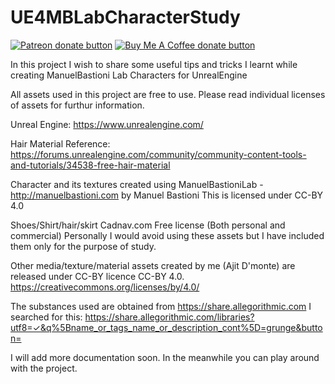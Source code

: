 # UE4MBLabCharacterStudy
<!-- BADGES/ -->
<span class="badge-patreon"><a href="www.patreon.com/fBlah" title="Donate to this project using Patreon"><img src="https://img.shields.io/badge/patreon-donate-yellow.svg" alt="Patreon donate button" /></a></span>
<span class="badge-buymeacoffee"><a href="www.buymeacoff.ee/fBlah" title="Donate to this project using Buy Me A Coffee"><img src="https://img.shields.io/badge/buy%20me%20a%20coffee-donate-yellow.svg" alt="Buy Me A Coffee donate button" /></a></span>

In this project I wish to share some useful tips and tricks I learnt while creating ManuelBastioni Lab Characters for UnrealEngine

All assets used in this project are free to use. Please read individual licenses of assets for furthur information.

Unreal Engine:
https://www.unrealengine.com/

Hair Material Reference:
https://forums.unrealengine.com/community/community-content-tools-and-tutorials/34538-free-hair-material

Character and its textures created using ManuelBastioniLab - http://manuelbastioni.com by Manuel Bastioni
This is licensed under CC-BY 4.0

Shoes/Shirt/hair/skirt
Cadnav.com Free license (Both personal and commercial)
Personally I would avoid using these assets but I have included them only for the purpose of study.

Other media/texture/material assets created by me (Ajit D'monte) are released under CC-BY licence CC-BY 4.0.
https://creativecommons.org/licenses/by/4.0/

The substances used are obtained from https://share.allegorithmic.com 
I searched for this:
https://share.allegorithmic.com/libraries?utf8=✓&q%5Bname_or_tags_name_or_description_cont%5D=grunge&button=

I will add more documentation soon. In the meanwhile you can play around with the project.
